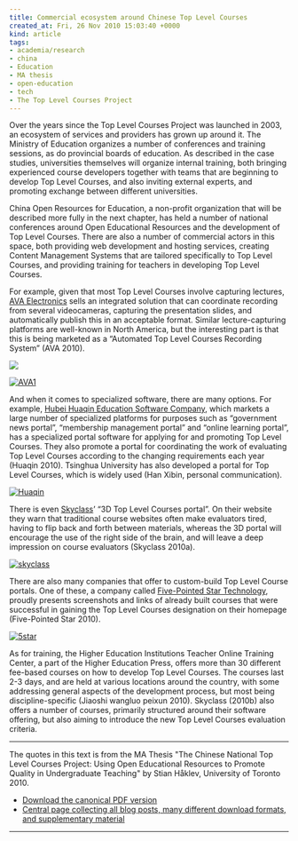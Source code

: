 ```yaml
---
title: Commercial ecosystem around Chinese Top Level Courses
created_at: Fri, 26 Nov 2010 15:03:40 +0000
kind: article
tags:
- academia/research
- china
- Education
- MA thesis
- open-education
- tech
- The Top Level Courses Project
---
```


Over the years since the Top Level Courses Project was launched in 2003,
an ecosystem of services and providers has grown up around it. The
Ministry of Education organizes a number of conferences and training
sessions, as do provincial boards of education. As described in the case
studies, universities themselves will organize internal training, both
bringing experienced course developers together with teams that are
beginning to develop Top Level Courses, and also inviting external
experts, and promoting exchange between different universities.

China Open Resources for Education, a non-profit organization that will
be described more fully in the next chapter, has held a number of
national conferences around Open Educational Resources and the
development of Top Level Courses. There are also a number of commercial
actors in this space, both providing web development and hosting
services, creating Content Management Systems that are tailored
specifically to Top Level Courses, and providing training for teachers
in developing Top Level Courses.

For example, given that most Top Level Courses involve capturing
lectures, [AVA
Electronics](http://www.ava.com.cn/cn/ProductInfo.asp?id=411) sells an
integrated solution that can coordinate recording from several
videocameras, capturing the presentation slides, and automatically
publish this in an acceptable format. Similar lecture-capturing
platforms are well-known in North America, but the interesting part is
that this is being marketed as a “Automated Top Level Courses Recording
System” (AVA 2010).

![](file:///Users/stian/Desktop/AVA1.png)

[![](http://reganmian.net/blog/wp-content/uploads/2010/11/AVA1.png "AVA1")](http://reganmian.net/blog/wp-content/uploads/2010/11/AVA1.png)

And when it comes to specialized software, there are many options. For
example, [Hubei Huaqin Education Software
Company](http://www.51tek.com/category-476.html), which markets a large
number of specialized platforms for purposes such as “government news
portal”, “membership management portal” and “online learning portal”,
has a specialized portal software for applying for and promoting Top
Level Courses. They also promote a portal for coordinating the work of
evaluating Top Level Courses according to the changing requirements each
year (Huaqin 2010). Tsinghua University has also developed a portal for
Top Level Courses, which is widely used (Han Xibin, personal
communication).

[![](http://reganmian.net/blog/wp-content/uploads/2010/11/Huaqin.png "Huaqin")](http://reganmian.net/blog/wp-content/uploads/2010/11/Huaqin.png)

There is even [Skyclass](http://www.skyclass.cn/visual.htm)’ “3D Top
Level Courses portal”. On their website they warn that traditional
course websites often make evaluators tired, having to flip back and
forth between materials, whereas the 3D portal will encourage the use of
the right side of the brain, and will leave a deep impression on course
evaluators (Skyclass 2010a).

[![](http://reganmian.net/blog/wp-content/uploads/2010/11/skyclass.png "skyclass")](http://reganmian.net/blog/wp-content/uploads/2010/11/skyclass.png)

There are also many companies that offer to custom-build Top Level
Course portals. One of these, a company called [Five-Pointed Star
Technology](http://www.wjxit.com/jpkc.asp), proudly presents screenshots
and links of already built courses that were successful in gaining the
Top Level Courses designation on their homepage (Five-Pointed Star
2010).

[![](http://reganmian.net/blog/wp-content/uploads/2010/11/5star.png "5star")](http://reganmian.net/blog/wp-content/uploads/2010/11/5star.png)

As for training, the Higher Education Institutions Teacher Online
Training Center, a part of the Higher Education Press, offers more than
30 different fee-based courses on how to develop Top Level Courses. The
courses last 2-3 days, and are held at various locations around the
country, with some addressing general aspects of the development
process, but most being discipline-specific (Jiaoshi wangluo peixun
2010). Skyclass (2010b) also offers a number of courses, primarily
structured around their software offering, but also aiming to introduce
the new Top Level Courses evaluation criteria.

* * * * *

The quotes in this text is from the MA Thesis "The Chinese National Top
Level Courses Project: Using Open Educational Resources to Promote
Quality in Undergraduate Teaching" by Stian Håklev, University of
Toronto 2010.

-   [Download the canonical PDF
  version](http://reganmian.net/top-level-courses/Haklev_Stian_201009_MA_thesis.pdf)
-   [Central page collecting all blog posts, many different download
  formats, and supplementary
  material](http://reganmian.net/top-level-courses)

* * * * *
